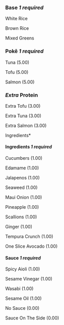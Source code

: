 ### Base *1 required*

 White Rice 

 Brown Rice

 Mixed Greens



### Pokê *1 required*

Tuna (5.00)

Tofu (5.00)

Salmon (5.00)


### *Extra* Protein

 Extra Tofu (3.00)

 Extra Tuna (3.00)

 Extra Salmon (3.00)


Ingredients*

#### Ingredients *1 required*


 Cucumbers (1.00)

 Edamame (1.00)

 Jalapenos (1.00)

 Seaweed (1.00)

 Maui Onion (1.00)

 Pineapple (1.00)

 Scallions (1.00)

 Ginger (1.00)

 Tempura Crunch (1.00)

 One Slice Avocado (1.00)



#### Sauce *1 required*


 Spicy Aioli (1.00)

 Sesame Vinegar (1.00)

 Wasabi (1.00)

 Sesame Oil (1.00)

 No Sauce (0.00) 

 Sauce On The Side (0.00)
